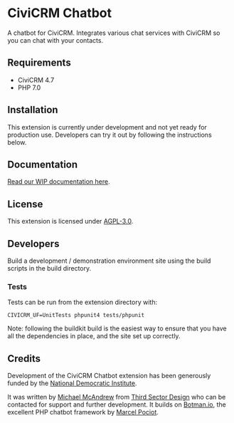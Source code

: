 # CiviCRM Chatbot

A chatbot for CiviCRM. Integrates various chat services with CiviCRM so you can chat with your contacts.

## Requirements

* CiviCRM 4.7
* PHP 7.0

## Installation

This extension is currently under development and not yet ready for production use. Developers can try it out by following the instructions below.

## Documentation

[Read our WIP documentation here](docs).

## License

This extension is licensed under [AGPL-3.0](LICENSE.txt).


## Developers

Build a development / demonstration environment site using the build scripts in the build directory.

### Tests

Tests can be run from the extension directory with:

`CIVICRM_UF=UnitTests phpunit4 tests/phpunit`

Note: following the buildkit build is the easiest way to ensure that you have all the dependencies in place, and the site set up correctly.

## Credits

Development of the CiviCRM Chatbot extension has been generously funded by the [National Democratic Institute](https://ndi.org).

It was written by [Michael McAndrew](https://twitter.com/michaelmcandrew) from [Third Sector Design](https://3sd/.io) who can be contacted for support and further development. It builds on [Botman.io](https://botman.io/), the excellent PHP chatbot framework by [Marcel Pociot](https://twitter.com/marcelpociot).
